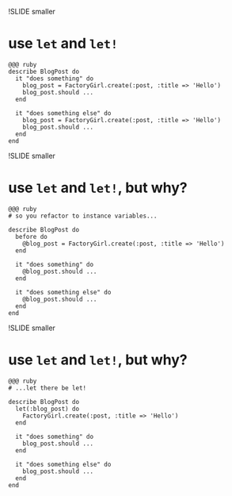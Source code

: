 !SLIDE smaller

# use `let` and `let!`

    @@@ ruby
    describe BlogPost do
      it "does something" do
        blog_post = FactoryGirl.create(:post, :title => 'Hello')
        blog_post.should ...
      end

      it "does something else" do
        blog_post = FactoryGirl.create(:post, :title => 'Hello')
        blog_post.should ...
      end
    end

!SLIDE smaller

# use `let` and `let!`, but why?

    @@@ ruby
    # so you refactor to instance variables...

    describe BlogPost do
      before do
        @blog_post = FactoryGirl.create(:post, :title => 'Hello')
      end

      it "does something" do
        @blog_post.should ...
      end

      it "does something else" do
        @blog_post.should ...
      end
    end

!SLIDE smaller

# use `let` and `let!`, but why?

    @@@ ruby
    # ...let there be let!

    describe BlogPost do
      let(:blog_post) do
        FactoryGirl.create(:post, :title => 'Hello')
      end

      it "does something" do
        blog_post.should ...
      end

      it "does something else" do
        blog_post.should ...
      end
    end
